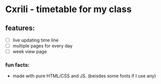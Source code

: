 # Cxrili - timetable for my class

## features:
- [ ] live updating time line
- [ ] multiple pages for every day
- [ ] week view page

### fun facts:
- made with pure HTML/CSS and JS. (beisdes some fonts if I use any)